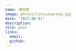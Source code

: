 ```yaml
---
name: 凌向荣
image: photos/linxiangrong.jpg
date: "2022-06-01"
description: 
role: post
links:
  email: 
  github: 
---
```

